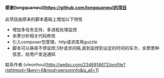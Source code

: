 #### 感谢(longquanwu)[https://github.com/longquanwu]的项目
    
此项目由原来的脚本基础上增加以下特性
* 增加多任务支持，多进程处理监控
* 余票分析相关代码修改
* 引入composer包管理，http请求库用guzzle
* 脚本可以昼夜不停监控,5秒请求间隔,直到监控到设定的时间的车次，余票票种信息，给用户发送通知

联系作者:(vleonhou)[http://weibo.com/2346914672/profile?rightmod=1&wvr=6&mod=personinfo&is_all=1]
